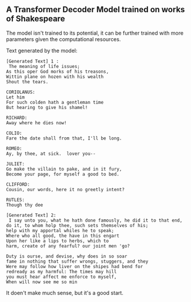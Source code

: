 ## A Transformer Decoder Model trained on works of Shakespeare

The model isn't trained to its potential, it can be further trained with more parameters given the computational resources. 

Text generated by the model:
```text
[Generated Text] 1 :
 The meaning of life issues;
As this oper God morks of his treasons,
Wittin plane on hozen with his wealth
Shout the tears.

CORIOLANUS:
Let him
For such colden hath a gentleman time
But hearing to give his shamel!

RICHARD:
Away where he dies now!

COLIO:
Fare the date shall from that, I'll be long.

ROMEO:
Ay, by thee, at sick.  lover you--

JULIET:
Go make the villain to pake, and in it fury,
Become your page, for myself a good to bed.

CLIFFORD:
Cousin, our words, here it no greetly intent?

RUTLES:
Though thy dee
```

```text
[Generated Text] 2:
 I say unto you, what he hath done famously, he did it to that end,
do it, to whom holp thee, such sets themselves of his;
help with my apportal whiles he to speak;
Where who all good, the have in this engart
Upon her like a lips to herbs, which to
harm, create of any fearful? our joint men 'go?

Duty is ourse, and devise, why does in so soar
fame in nothing that suffer wrongs, stuggers, and they
Were may follow how liver on the shipes had bend for
redready as my harmful: The times may hill
you must hear affect me enforce to myself,
When will now see me so min
```

It doen't make much sense, but it's a good start.